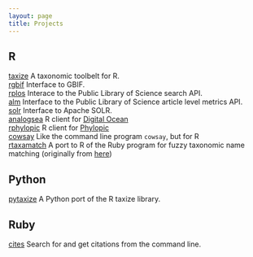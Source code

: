 ```yaml
---
layout: page
title: Projects
---
```


## R

[taxize](https://github.com/ropensci/taxize) <i class="fa fa-chevron-right"></i> A taxonomic toolbelt for R.</br>
[rgbif](https://github.com/ropensci/rgbif) <i class="fa fa-chevron-right"></i> Interface to GBIF.</br>
[rplos](https://github.com/ropensci/rplos) <i class="fa fa-chevron-right"></i> Interace to the Public Library of Science search API.</br>
[alm](https://github.com/ropensci/alm) <i class="fa fa-chevron-right"></i> Interface to the Public Library of Science article level metrics API.</br>
[solr](https://github.com/ropensci/solr) <i class="fa fa-chevron-right"></i> Interface to Apache SOLR.</br>
[analogsea](https://github.com/sckott/analogsea) <i class="fa fa-chevron-right"></i> R client for [Digital Ocean](https://www.digitalocean.com/)</br>
[rphylopic](https://github.com/sckott/rphylopic) <i class="fa fa-chevron-right"></i> R client for [Phylopic](http://phylopic.org/)</br>
[cowsay](https://github.com/sckott/cowsay) <i class="fa fa-chevron-right"></i> Like the command line program `cowsay`, but for R</br>
[rtaxamatch](https://github.com/sckott/rtaxamatch) <i class="fa fa-chevron-right"></i> A port to R of the Ruby program for fuzzy taxonomic name matching (originally from [here](https://wiki.csiro.au/display/taxamatch/Downloads))


## Python

[pytaxize](https://github.com/sckott/pytaxize) <i class="fa fa-chevron-right"></i> A Python port of the R taxize library.

## Ruby

[cites](https://github.com/sckott/cites) <i class="fa fa-chevron-right"></i> Search for and get citations from the command line.
